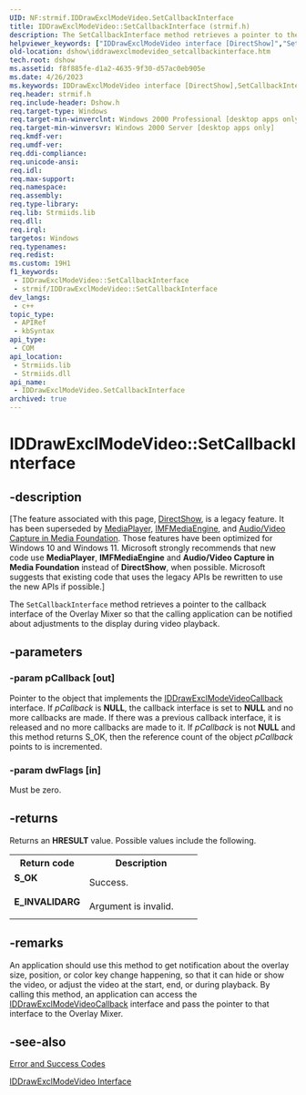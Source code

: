 ```yaml
---
UID: NF:strmif.IDDrawExclModeVideo.SetCallbackInterface
title: IDDrawExclModeVideo::SetCallbackInterface (strmif.h)
description: The SetCallbackInterface method retrieves a pointer to the callback interface of the Overlay Mixer so that the calling application can be notified about adjustments to the display during video playback.
helpviewer_keywords: ["IDDrawExclModeVideo interface [DirectShow]","SetCallbackInterface method","IDDrawExclModeVideo.SetCallbackInterface","IDDrawExclModeVideo::SetCallbackInterface","IDDrawExclModeVideoSetCallbackInterface","SetCallbackInterface","SetCallbackInterface method [DirectShow]","SetCallbackInterface method [DirectShow]","IDDrawExclModeVideo interface","dshow.iddrawexclmodevideo_setcallbackinterface","strmif/IDDrawExclModeVideo::SetCallbackInterface"]
old-location: dshow\iddrawexclmodevideo_setcallbackinterface.htm
tech.root: dshow
ms.assetid: f8f885fe-d1a2-4635-9f30-d57ac0eb905e
ms.date: 4/26/2023
ms.keywords: IDDrawExclModeVideo interface [DirectShow],SetCallbackInterface method, IDDrawExclModeVideo.SetCallbackInterface, IDDrawExclModeVideo::SetCallbackInterface, IDDrawExclModeVideoSetCallbackInterface, SetCallbackInterface, SetCallbackInterface method [DirectShow], SetCallbackInterface method [DirectShow],IDDrawExclModeVideo interface, dshow.iddrawexclmodevideo_setcallbackinterface, strmif/IDDrawExclModeVideo::SetCallbackInterface
req.header: strmif.h
req.include-header: Dshow.h
req.target-type: Windows
req.target-min-winverclnt: Windows 2000 Professional [desktop apps only]
req.target-min-winversvr: Windows 2000 Server [desktop apps only]
req.kmdf-ver: 
req.umdf-ver: 
req.ddi-compliance: 
req.unicode-ansi: 
req.idl: 
req.max-support: 
req.namespace: 
req.assembly: 
req.type-library: 
req.lib: Strmiids.lib
req.dll: 
req.irql: 
targetos: Windows
req.typenames: 
req.redist: 
ms.custom: 19H1
f1_keywords:
 - IDDrawExclModeVideo::SetCallbackInterface
 - strmif/IDDrawExclModeVideo::SetCallbackInterface
dev_langs:
 - c++
topic_type:
 - APIRef
 - kbSyntax
api_type:
 - COM
api_location:
 - Strmiids.lib
 - Strmiids.dll
api_name:
 - IDDrawExclModeVideo.SetCallbackInterface
archived: true
---
```


# IDDrawExclModeVideo::SetCallbackInterface


## -description

\[The feature associated with this page, [DirectShow](/windows/win32/directshow/directshow), is a legacy feature. It has been superseded by [MediaPlayer](/uwp/api/Windows.Media.Playback.MediaPlayer), [IMFMediaEngine](/windows/win32/api/mfmediaengine/nn-mfmediaengine-imfmediaengine), and [Audio/Video Capture in Media Foundation](/windows/win32/medfound/audio-video-capture-in-media-foundation). Those features have been optimized for Windows 10 and Windows 11. Microsoft strongly recommends that new code use **MediaPlayer**, **IMFMediaEngine** and **Audio/Video Capture in Media Foundation** instead of **DirectShow**, when possible. Microsoft suggests that existing code that uses the legacy APIs be rewritten to use the new APIs if possible.\]

The <code>SetCallbackInterface</code> method retrieves a pointer to the callback interface of the Overlay Mixer so that the calling application can be notified about adjustments to the display during video playback.

## -parameters

### -param pCallback [out]

Pointer to the object that implements the <a href="/windows/desktop/api/strmif/nn-strmif-iddrawexclmodevideocallback">IDDrawExclModeVideoCallback</a> interface. If <i>pCallback</i> is <b>NULL</b>, the callback interface is set to <b>NULL</b> and no more callbacks are made. If there was a previous callback interface, it is released and no more callbacks are made to it. If <i>pCallback</i> is not <b>NULL</b> and this method returns S_OK, then the reference count of the object <i>pCallback</i> points to is incremented.

### -param dwFlags [in]

Must be zero.

## -returns

Returns an <b>HRESULT</b> value. Possible values include the following.

<table>
<tr>
<th>Return code</th>
<th>Description</th>
</tr>
<tr>
<td width="40%">
<dl>
<dt><b>S_OK</b></dt>
</dl>
</td>
<td width="60%">
Success.

</td>
</tr>
<tr>
<td width="40%">
<dl>
<dt><b>E_INVALIDARG</b></dt>
</dl>
</td>
<td width="60%">
Argument is invalid.

</td>
</tr>
</table>

## -remarks

An application should use this method to get notification about the overlay size, position, or color key change happening, so that it can hide or show the video, or adjust the video at the start, end, or during playback. By calling this method, an application can access the <a href="/windows/desktop/api/strmif/nn-strmif-iddrawexclmodevideocallback">IDDrawExclModeVideoCallback</a> interface and pass the pointer to that interface to the Overlay Mixer.

## -see-also

<a href="/windows/desktop/DirectShow/error-and-success-codes">Error and Success Codes</a>



<a href="/windows/desktop/api/strmif/nn-strmif-iddrawexclmodevideo">IDDrawExclModeVideo Interface</a>